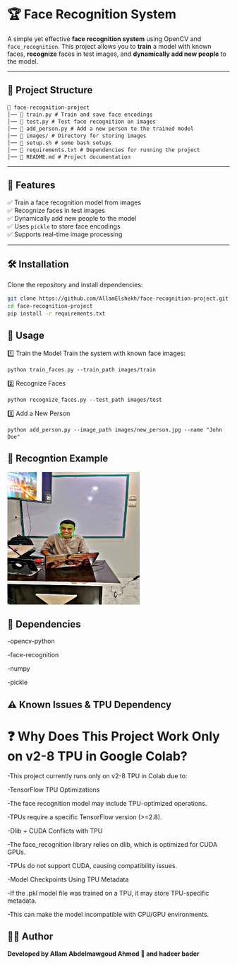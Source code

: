 # 🏆 Face Recognition System  

A simple yet effective **face recognition system** using OpenCV and `face_recognition`. This project allows you to **train** a model with known faces, **recognize** faces in test images, and **dynamically add new people** to the model.

---

## 📂 Project Structure  
```
📁 face-recognition-project
│── 📄 train.py # Train and save face encodings
│── 📄 test.py # Test face recognition on images
│── 📄 add_person.py # Add a new person to the trained model
│── 📂 images/ # Directory for storing images
│── 📄 setup.sh # some bash setups
│── 📄 requirements.txt # Dependencies for running the project
│── 📄 README.md # Project documentation

```

---

## 🚀 Features  
✅ Train a face recognition model from images  
✅ Recognize faces in test images  
✅ Dynamically add new people to the model  
✅ Uses `pickle` to store face encodings  
✅ Supports real-time image processing  

---

## 🛠 Installation  
Clone the repository and install dependencies:  
```bash
git clone https://github.com/AllamElshekh/face-recognition-project.git  
cd face-recognition-project  
pip install -r requirements.txt  
```

## 📌 Usage
1️⃣ Train the Model
Train the system with known face images:

```
python train_faces.py --train_path images/train
```
2️⃣ Recognize Faces 

```
python recognize_faces.py --test_path images/test

```

3️⃣ Add a New Person
```
python add_person.py --image_path images/new_person.jpg --name "John Doe"
```
## 📌 Recogntion Example 
![Face Recognition Example](/output_rgb.jpg)

## 📌 Dependencies
-opencv-python

-face-recognition

-numpy

-pickle


## ⚠️ Known Issues & TPU Dependency
# ❓ Why Does This Project Work Only on v2-8 TPU in Google Colab?
-This project currently runs only on v2-8 TPU in Colab due to:

-TensorFlow TPU Optimizations

-The face recognition model may include TPU-optimized operations.

-TPUs require a specific TensorFlow version (>=2.8).

-Dlib + CUDA Conflicts with TPU

-The face_recognition library relies on dlib, which is optimized for CUDA GPUs.

-TPUs do not support CUDA, causing compatibility issues.

-Model Checkpoints Using TPU Metadata

-If the .pkl model file was trained on a TPU, it may store TPU-specific metadata.

-This can make the model incompatible with CPU/GPU environments.
## 👨‍💻 Author

**Developed by Allam Abdelmawgoud Ahmed 🚀 and hadeer bader**




